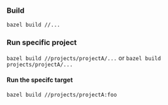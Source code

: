 ### Build
`bazel build //...`

### Run specific project
`bazel build //projects/projectA/...` or `bazel build projects/projectA/...`

#### Run the specifc target
`bazel build //projects/projectA:foo`


